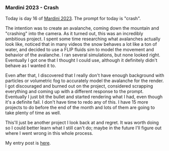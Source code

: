 ### Mardini 2023 - Crash

Today is day 16 of [Mardini 2023][mardini-2023]. The prompt for today is "crash".

The intention was to create an avalanche, coming down the mountain and "crashing"
into the camera. As it turned out, this was an incredibly ambitious project. I spent
some time researching what avalanches actually look like, noticed that in many videos
the snow behaves a lot like a ton of water, and decided to use a FLIP fluids sim to
model the movement and behavior of the avalanche. I ran several simulations, but none
looked right. Eventually I got one that I thought I could use, although it definitely
didn't behave as I wanted it to.

Even after that, I discovered that I really don't have enough background with particles
or volumetric fog to accurately model the avalanche for the render. I got discouraged
and burned out on the project, considered scrapping everything and coming up with a
different response to the prompt. Eventually I just bit the bullet and started
rendering what I had, even though it's a definite fail. I don't have time to redo
any of this. I have 15 more projects to do before the end of the month and lots of
them are going to take plenty of time as well.

This'll just be another project I look back at and regret. It was worth doing so I
could better learn what I still can't do; maybe in the future I'll figure out
where I went wrong in this whole process.

My entry post is [here][entry-post].

[mardini-2023]: https://www.sidefx.com/community-main-menu/contests-jams/mardini-2023/
[entry-post]: https://www.sidefx.com/forum/topic/89383/?page=1#post-387213
